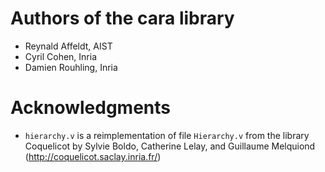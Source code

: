# Authors of the cara library

- Reynald Affeldt, AIST
- Cyril Cohen, Inria
- Damien Rouhling, Inria

# Acknowledgments
- `hierarchy.v` is a reimplementation of file `Hierarchy.v` from the
  library Coquelicot by Sylvie Boldo, Catherine Lelay, and Guillaume
  Melquiond (http://coquelicot.saclay.inria.fr/)
